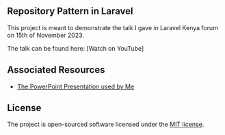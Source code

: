 
## Repository Pattern in Laravel

This project is meant to demonstrate the talk I gave in Laravel Kenya forum on 15th of November 2023.

The talk can be found here: [Watch on YouTube]

## Associated Resources

- [The PowerPoint Presentation used by Me](https://docs.google.com/presentation/d/14JiiXBGMPR9dVlsS1PohDT0YE0qZ-p5m/edit?usp=sharing&ouid=111469470211733145828&rtpof=true&sd=true)

## License

The project is open-sourced software licensed under the [MIT license](https://opensource.org/licenses/MIT).
